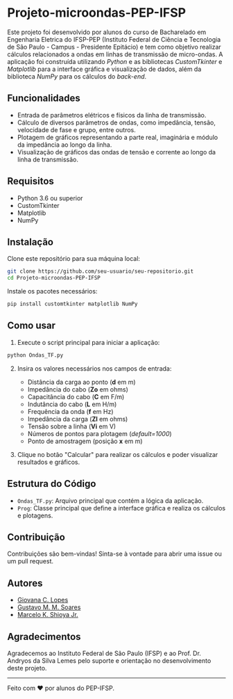 # Projeto-microondas-PEP-IFSP

Este projeto foi desenvolvido por alunos do curso de Bacharelado em Engenharia Eletrica do IFSP-PEP (Instituto Federal de Ciência e Tecnologia de São Paulo - Campus - Presidente Epitácio) e tem como objetivo realizar cálculos relacionados a ondas em linhas de transmissão de micro-ondas. A aplicação foi construída utilizando _Python_ e as bibliotecas _CustomTkinter_ e _Matplotlib_ para a interface gráfica e visualização de dados, além da biblioteca _NumPy_ para os cálculos do _back-end_.

## Funcionalidades

- Entrada de parâmetros elétricos e físicos da linha de transmissão.
- Cálculo de diversos parâmetros de ondas, como impedância, tensão, velocidade de fase e grupo, entre outros.
- Plotagem de gráficos representando a parte real, imaginária e módulo da impedância ao longo da linha.
- Visualização de gráficos das ondas de tensão e corrente ao longo da linha de transmissão.

## Requisitos

- Python 3.6 ou superior
- CustomTkinter
- Matplotlib
- NumPy

## Instalação

Clone este repositório para sua máquina local:

```bash
git clone https://github.com/seu-usuario/seu-repositorio.git
cd Projeto-microondas-PEP-IFSP
```

Instale os pacotes necessários:

```bash
pip install customtkinter matplotlib NumPy
```

## Como usar

1. Execute o script principal para iniciar a aplicação:

```bash
python Ondas_TF.py
```

2. Insira os valores necessários nos campos de entrada:
    - Distância da carga ao ponto (**d** em m)
    - Impedância do cabo (**Zo** em ohms)
    - Capacitância do cabo (**C** em F/m)
    - Indutância do cabo (**L** em H/m)
    - Frequência da onda (**f** em Hz)
    - Impedância da carga (**Zl** em ohms)
    - Tensão sobre a linha (**Vi** em V)
    - Números de pontos para plotagem (_default=1000_)
    - Ponto de amostragem (posição **x** em m)

3. Clique no botão "Calcular" para realizar os cálculos e poder visualizar resultados e gráficos.

## Estrutura do Código

- `Ondas_TF.py`: Arquivo principal que contém a lógica da aplicação.
- `Prog`: Classe principal que define a interface gráfica e realiza os cálculos e plotagens.

## Contribuição

Contribuições são bem-vindas! Sinta-se à vontade para abrir uma issue ou um pull request.

## Autores

- [Giovana C. Lopes](https://github.com/SraAmontillado)
- [Gustavo M. M. Soares](https://github.com/MoratoZ)
- [Marcelo K. Shioya Jr.](https://github.com/markazushi)

## Agradecimentos

Agradecemos ao Instituto Federal de São Paulo (IFSP) e ao Prof. Dr. Andryos da Silva Lemes pelo suporte e orientação no desenvolvimento deste projeto.

---

Feito com ❤️ por alunos do PEP-IFSP.

